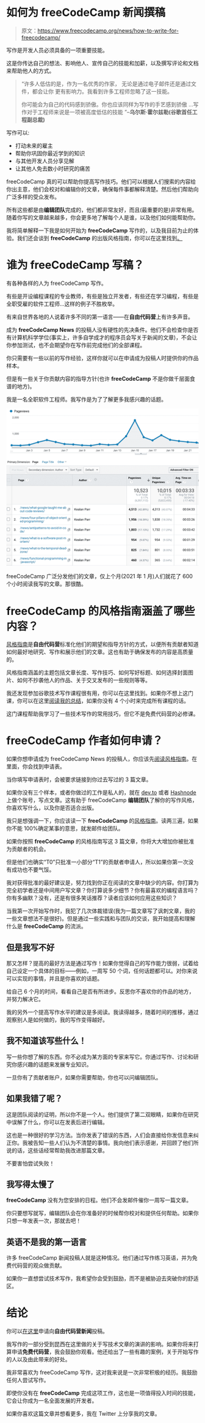 # 如何为 freeCodeCamp 新闻撰稿

> 原文：<https://www.freecodecamp.org/news/how-to-write-for-freecodecamp/>

写作是开发人员必须具备的一项重要技能。

这是你传达自己的想法、影响他人、宣传自己的技能和加薪，以及撰写评论和文档来帮助他人的方式。

> “许多人低估的是，作为一名优秀的作家，
> 无论是通过电子邮件还是通过文件，都会让你
> 更有影响力。我看到许多工程师忽略了这一技能。
> 
> 你可能会为自己的代码感到骄傲。你也应该同样为写作的手艺感到骄傲
> …写作对于工程师来说是一项被高度低估的技能
> ”–**乌尔斯·霍尔兹勒(谷歌首任工程副总裁)**

写作可以:

*   打动未来的雇主
*   帮助你巩固你最近学到的知识
*   与其他开发人员分享见解
*   让其他人免去数小时研究的痛苦

freeCodeCamp 真的可以帮助你提高写作技巧。他们可以根据人们搜索的内容给你出主意，他们会校对和编辑你的文章，确保每件事都解释清楚。然后他们帮助向广泛多样的受众发布。

所有这些都是由**编辑团队**完成的，他们都非常友好，而且(最重要的是)非常有用。随着你写的文章越来越多，你会更多地了解每个人是谁，以及他们如何能帮助你。

我将简单解释一下我是如何开始为 **freeCodeCamp** 写作的，以及我目前为止的体验。我们还会谈到 **freeCodeCamp** 的出版风格指南，你可以在这里找到[。](https://www.freecodecamp.org/news/developer-news-style-guide/)

# 谁为 freeCodeCamp 写稿？

有各种各样的人为 freeCodeCamp 写作。

有些是开设编程课程的专业教师，有些是独立开发者，有些还在学习编程，有些是全职受雇的软件工程师...这样的例子不胜枚举。

有来自世界各地的人说着许多不同的第一语言——在**自由代码营**上有许多声音。

成为 **freeCodeCamp News** 的投稿人没有硬性的先决条件。他们不会检查你是否有计算机科学学位(事实上，许多自学成才的程序员会写关于新闻的文章)，不会让你参加测试，也不会期望你在写作前完成他们的全部课程。

你只需要有一些以前的写作经验，这样你就可以在申请成为投稿人时提供你的作品样本。

但是有一些关于你贡献内容的指导方针(也许 **freeCodeCamp** 不是你做千层面食谱的地方)。

我是一名全职软件工程师。我写作是为了了解更多我感兴趣的话题。

![image-59](img/7c932408c64ac97483b0c0367b8ad23e.png)

freeCodeCamp 广泛分发他们的文章，仅上个月(2021 年 1 月)人们就花了 600 个小时阅读我写的文章。那很酷。

# freeCodeCamp 的风格指南涵盖了哪些内容？

[风格指南](https://www.freecodecamp.org/news/developer-news-style-guide/)是**自由代码营**标准化他们的期望和指导方针的方式，以便所有贡献者知道如何最好地研究、写作和展示他们的文章。这也有助于确保发布的内容是高质量的。

风格指南涵盖的主题包括文章长度、写作技巧、如何写好标题、如何选择封面图片、如何不抄袭他人的作品、关于交叉发布的一些规则等等。

我还发现参加谷歌技术写作课程很有用，你可以在这里找到。如果你不想上这门课，你可以在这里[阅读我的总结](https://www.freecodecamp.org/news/what-google-taught-me-about-technical-writting/)，如果你没有 4 个小时来完成所有课程的话。

这门课程帮助我学习了一些技术写作的常用技巧，但它不是免费代码营的必修课。

# freeCodeCamp 作者如何申请？

如果你想申请成为 freeCodeCamp News 的投稿人，你应该先[阅读风格指南](https://www.freecodecamp.org/news/developer-news-style-guide/)。在里面，你会找到申请表。

当你填写申请表时，会被要求链接到你过去写过的 3 篇文章。

如果你没有三个样本，或者你做过的工作是私人的，就在 [dev.to](https://dev.to/) 或者 [Hashnode](https://hashnode.com/) 上做个账号，写点文章。这有助于 freeCodeCamp **编辑团队**了解你的写作风格，你喜欢写什么，以及你是否适合出版。

我只是想强调一下，你应该读一下 **freeCodeCamp** 的[风格指南](https://www.freecodecamp.org/news/developer-news-style-guide/)。读两三遍，如果你不能 100%确定某事的意思，就发邮件给团队。

如果你按照 **freeCodeCamp** 的风格指南写这 3 篇文章，你将大大增加你被批准为贡献者的机会。

但是他们也确实“T0”只批准一小部分“T1”的贡献者申请人，所以如果你第一次没有成功也不要气馁。

我对获得批准的最好建议是，努力找到你正在阅读的文章中缺少的内容。你打算为完全初学者还是中间用户写文章？你打算说多少细节？你有最喜欢的编程语言吗？你有多幽默？没有，还是有很多笑话推荐？读者应该如何应用这些知识？

当我第一次开始写作时，我犯了几次体裁错误(我为一篇文章写了讽刺文章，我的一些文章想法不是很好)。但是通过一些实践和与团队的交谈，我开始提高和理解什么是 **freeCodeCamp** 的流派。

## 但是我写不好

那又怎样？提高的最好方法是通过写作！如果你觉得自己的写作能力很弱，试着给自己设定一个具体的目标——例如，一周写 50 个词，任何话题都可以。对你来说可以实现的事情，并且是你喜欢的话题。

给自己 6 个月的时间，看看自己是否有所进步。反思你不喜欢你的作品的地方，并努力解决它。

我的另外一个提高写作水平的建议是多阅读。我读得越多，随着时间的推移，通过观察别人是如何做的，我的写作变得越好。

## 我不知道该写些什么！

写一些你想了解的东西。你不必成为某方面的专家来写它。你通过写作、讨论和研究你感兴趣的话题来发展专业知识。

一旦你有了贡献者账户，如果你需要帮助，你也可以问编辑团队。

## 如果我错了呢？

这是团队阅读的证明，所以你不是一个人。他们提供了第二双眼睛，如果你在研究中误解了什么，你可以在发表后进行编辑。

这也是一种很好的学习方法。当你发表了错误的东西，人们会直接给你发信息来纠正你。我被告知一些人们认为不清楚的事情。我向他们表示感谢，并回顾了他们所说的话，这些话经常帮助我改进那篇文章。

不要害怕尝试失败！

## 我写得太慢了

**freeCodeCamp** 没有为您安排的日程。他们不会发邮件催你一周写一篇文章。

你只要想写就写，编辑团队会在你准备好的时候帮你校对和提供任何帮助。如果你只想一年发表一次，那就去吧！

## 英语不是我的第一语言

许多 freeCodeCamp 新闻投稿人就是这种情况。他们通过写作练习英语，并为免费代码营的观众做贡献。

如果你一直想尝试技术写作，我希望你会受到鼓励，而不是被胁迫去突破你的舒适区。

# 结论

你可以[在这里](https://www.freecodecamp.org/news/developer-news-style-guide/)申请向**自由代码营新闻**投稿。

我写作的一部分受到昆西在这里做的关于写技术文章的演讲的影响。如果你将来打算申请**免费代码营**，我会鼓励你观看。他还给出了一些有趣的案例，关于开始写作的人以及由此带来的好处。

我非常喜欢为 freeCodeCamp 写作，这对我来说是一次非常积极的经历。我鼓励任何人尝试写作。

即使你没有在 **freeCodeCamp** 完成这项工作，这也是一项值得投入时间的技能，它会让你成为一名全面发展的开发者。

如果你喜欢这篇文章并想看更多，我在 Twitter 上分享我的文章。